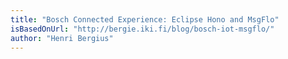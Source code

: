 ```yaml
---
title: "Bosch Connected Experience: Eclipse Hono and MsgFlo"
isBasedOnUrl: "http://bergie.iki.fi/blog/bosch-iot-msgflo/"
author: "Henri Bergius"
---
```


